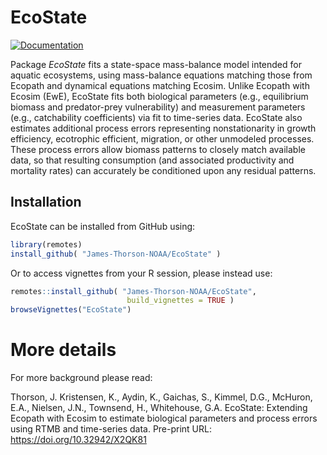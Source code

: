 # EcoState

[![Documentation](https://img.shields.io/badge/documentation-EcoState-orange.svg?colorB=E91E63)](https://james-thorson-noaa.github.io/EcoState/)

Package _EcoState_ fits a state-space mass-balance model intended for aquatic ecosystems, using mass-balance equations matching those from Ecopath and dynamical equations matching Ecosim.  Unlike Ecopath with Ecosim (EwE), EcoState fits both biological parameters (e.g., equilibrium biomass and predator-prey vulnerability) and measurement parameters (e.g., catchability coefficients) via fit to time-series data.  EcoState also estimates additional process errors representing nonstationarity in growth efficiency, ecotrophic efficient, migration, or other unmodeled processes.  These process errors allow biomass patterns to closely match available data, so that resulting consumption (and associated productivity and mortality rates) can accurately be conditioned upon any residual patterns.     

## Installation

EcoState can be installed from GitHub using:

``` r
library(remotes)
install_github( "James-Thorson-NOAA/EcoState" )
```

Or to access vignettes from your R session, please instead use:

``` r
remotes::install_github( "James-Thorson-NOAA/EcoState",
                          build_vignettes = TRUE )
browseVignettes("EcoState")
```

# More details 

For more background please read:

Thorson, J.  Kristensen, K., Aydin, K., Gaichas, S., Kimmel, D.G., McHuron, E.A., Nielsen, J.N., Townsend, H., Whitehouse, G.A. EcoState:  Extending Ecopath with Ecosim to estimate biological parameters and process errors using RTMB and time-series data.  Pre-print URL: https://doi.org/10.32942/X2QK81 
